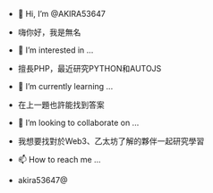 - 👋 Hi, I’m @AKIRA53647
- 嗨你好，我是無名
 
- 👀 I’m interested in ...
- 擅長PHP，最近研究PYTHON和AUTOJS

- 🌱 I’m currently learning ...
- 在上一題也許能找到答案

- 💞️ I’m looking to collaborate on ...
- 我想要找對於Web3、乙太坊了解的夥伴一起研究學習

- 📫 How to reach me ...
- akira53647@
